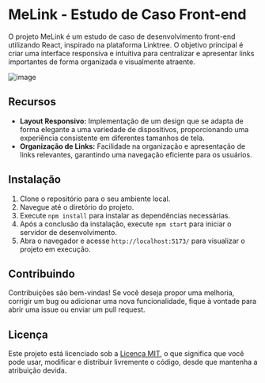
# MeLink - Estudo de Caso Front-end

O projeto MeLink é um estudo de caso de desenvolvimento front-end utilizando React, inspirado na plataforma Linktree. O objetivo principal é criar uma interface responsiva e intuitiva para centralizar e apresentar links importantes de forma organizada e visualmente atraente.

![image](https://github.com/pedrobits/MeLink/assets/70610289/3313cd8d-e171-488c-96d6-362037f104e6)

## Recursos

- **Layout Responsivo:** Implementação de um design que se adapta de forma elegante a uma variedade de dispositivos, proporcionando uma experiência consistente em diferentes tamanhos de tela.
- **Organização de Links:** Facilidade na organização e apresentação de links relevantes, garantindo uma navegação eficiente para os usuários.

## Instalação

1. Clone o repositório para o seu ambiente local.
2. Navegue até o diretório do projeto.
3. Execute `npm install` para instalar as dependências necessárias.
4. Após a conclusão da instalação, execute `npm start` para iniciar o servidor de desenvolvimento.
5. Abra o navegador e acesse `http://localhost:5173/` para visualizar o projeto em execução.

## Contribuindo

Contribuições são bem-vindas! Se você deseja propor uma melhoria, corrigir um bug ou adicionar uma nova funcionalidade, fique à vontade para abrir uma issue ou enviar um pull request.

## Licença

Este projeto está licenciado sob a [Licença MIT](LICENSE), o que significa que você pode usar, modificar e distribuir livremente o código, desde que mantenha a atribuição devida.
